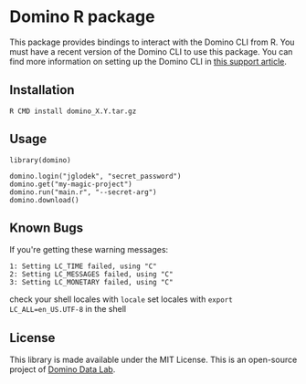 # Domino R package

This package provides bindings to interact with the Domino CLI from R. You must have a recent version
of the Domino CLI to use this package. You can find more information on setting up the Domino
CLI in [this support article](http://support.dominodatalab.com/hc/en-us/articles/204856475-Installing-the-Domino-Client-CLI-).

## Installation

```
R CMD install domino_X.Y.tar.gz
```

## Usage

```
library(domino)

domino.login("jglodek", "secret_password")
domino.get("my-magic-project")
domino.run("main.r", "--secret-arg")
domino.download()
```

## Known Bugs

If you're getting these warning messages:

```
1: Setting LC_TIME failed, using "C"
2: Setting LC_MESSAGES failed, using "C"
3: Setting LC_MONETARY failed, using "C"
```

check your shell locales with ```locale```
set locales with ```export LC_ALL=en_US.UTF-8``` in the shell

## License

This library is made available under the MIT License. This is an open-source project of
[Domino Data Lab](https://www.dominodatalab.com).

